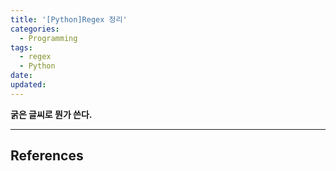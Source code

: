 ```yaml
---
title: '[Python]Regex 정리'
categories:
  - Programming 
tags:
  - regex
  - Python
date:
updated:
---
```


<!--

<center>Kaggle Customer Score Dataset</center>

- Machine Learning
- Statistics , Math
- Data Engineering
- Programming
- EDA & Visualization
- Data Extraction & Wrangling


#신경망이란 무엇인가?

https://www.youtube.com/watch?v=aircAruvnKk


#참고

https://cinema4dr12.tistory.com/1016?category=515283

https://www.kdnuggets.com/2021/07/top-python-data-science-interview-questions.html
-->

**굵은 글씨로 뭔가 쓴다.**

---

## References